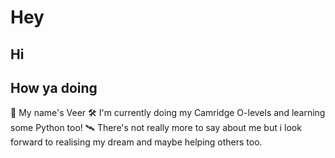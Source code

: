 # Hey
## Hi
## How ya doing
👋 My name's Veer
🛠 I'm currently doing my Camridge O-levels and learning some Python too!
🛰 There's not really more to say about me but i look forward to realising my dream and maybe helping others too.
